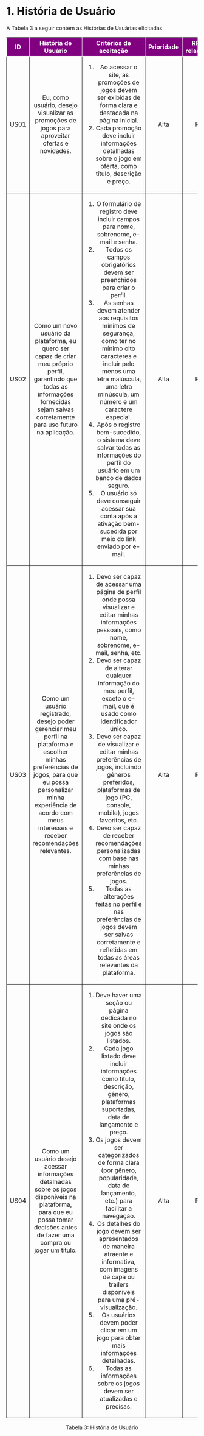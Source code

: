 
# 1. História de Usuário

A Tabela 3 a seguir contém as Histórias de Usuárias elicitadas. 

<table>
    <thead>
        <tr style="background-color: purple; color: white" >
            <th style="border-style:solid;border-width:1px;text-align:center">ID</th>
            <th style="border-style:solid;border-width:1px;text-align:center">História de Usuário</th>
            <th style="border-style:solid;border-width:1px;text-align:center">Critérios de aceitação</th>
            <th style="border-style:solid;border-width:1px;text-align:center">Prioridade</th>
            <th style="border-style:solid;border-width:1px;text-align:center">RF/RNF relacionado</th>
        </tr>
    </thead>
    <tbody>
        <tr>
            <span id="ustory-01"></span>
            <td style="border-style:solid;border-width:1px;text-align:center;vertical-align:middle" rowspan="1">US01</td>
            <td style="border-style:solid;border-width:1px;text-align:center;vertical-align:middle" rowspan="1">Eu, como usuário, desejo visualizar as promoções de jogos para aproveitar ofertas e novidades.</td>
            <td style="border-style:solid;border-width:1px;text-align:center;vertical-align:middle" rowspan="1">
                <ol>
                    <li>Ao acessar o site, as promoções de jogos devem ser exibidas de forma clara e destacada na página inicial.</li>
                    <li> Cada promoção deve incluir informações detalhadas sobre o jogo em oferta, como título, descrição e preço. </li>
                </ol></td>
            <td style="border-style:solid;border-width:1px;text-align:center;vertical-align:middle">Alta</td>
            <td style="border-style:solid;border-width:1px;text-align:center;vertical-align:middle">RF03</td>
        </tr>
        <tr>
            <span id="ustory-01"></span>
            <td style="border-style:solid;border-width:1px;text-align:center;vertical-align:middle" rowspan="1">US02</td>
            <td style="border-style:solid;border-width:1px;text-align:center;vertical-align:middle" rowspan="1">Como um novo usuário da plataforma, eu quero ser capaz de criar meu próprio perfil, garantindo que todas as informações fornecidas sejam salvas corretamente para uso futuro na aplicação.</td>
            <td style="border-style:solid;border-width:1px;text-align:center;vertical-align:middle" rowspan="1">
                <ol>
                    <li>O formulário de registro deve incluir campos para nome, sobrenome, e-mail e senha.</li>
                    <li>Todos os campos obrigatórios devem ser preenchidos para criar o perfil.</li>
                    <li>As senhas devem atender aos requisitos mínimos de segurança, como ter no mínimo oito caracteres e incluir pelo menos uma letra maiúscula, uma letra minúscula, um número e um caractere especial.</li>
                    <li>Após o registro bem-sucedido, o sistema deve salvar todas as informações do perfil do usuário em um banco de dados seguro.</li>
                    <li>O usuário só deve conseguir acessar sua conta após a ativação bem-sucedida por meio do link enviado por e-mail.</li>
                </ol></td>
            <td style="border-style:solid;border-width:1px;text-align:center;vertical-align:middle">Alta</td>
            <td style="border-style:solid;border-width:1px;text-align:center;vertical-align:middle">RF01</td>
        </tr>
        <tr>
            <span id="ustory-01"></span>
            <td style="border-style:solid;border-width:1px;text-align:center;vertical-align:middle" rowspan="1">US03</td>
            <td style="border-style:solid;border-width:1px;text-align:center;vertical-align:middle" rowspan="1">Como um usuário registrado, desejo poder gerenciar meu perfil na plataforma e escolher minhas preferências de jogos, para que eu possa personalizar minha experiência de acordo com meus interesses e receber recomendações relevantes.</td>
            <td style="border-style:solid;border-width:1px;text-align:center;vertical-align:middle" rowspan="1"><ol>
                <li>Devo ser capaz de acessar uma página de perfil onde possa visualizar e editar minhas informações pessoais, como nome, sobrenome, e-mail, senha, etc.</li>
               <li>Devo ser capaz de alterar qualquer informação do meu perfil, exceto o e-mail, que é usado como identificador único.</li>
                <li>Devo ser capaz de visualizar e editar minhas preferências de jogos, incluindo gêneros preferidos, plataformas de jogo (PC, console, mobile), jogos favoritos, etc.</li>
                <li>Devo ser capaz de receber recomendações personalizadas com base nas minhas preferências de jogos.</li>
                <li>Todas as alterações feitas no perfil e nas preferências de jogos devem ser salvas corretamente e refletidas em todas as áreas relevantes da plataforma.</li> 
            </ol></td>
            <td style="border-style:solid;border-width:1px;text-align:center;vertical-align:middle">Alta</td>
            <td style="border-style:solid;border-width:1px;text-align:center;vertical-align:middle">RF03</td>
        </tr>
        <tr>
            <span id="ustory-01"></span>
            <td style="border-style:solid;border-width:1px;text-align:center;vertical-align:middle" rowspan="1">US04</td>
            <td style="border-style:solid;border-width:1px;text-align:center;vertical-align:middle" rowspan="1">Como um usuário desejo acessar informações detalhadas sobre os jogos disponíveis na plataforma, para que eu possa tomar decisões antes de fazer uma compra ou jogar um título.</td>
           <td style="border-style:solid;border-width:1px;text-align:center;vertical-align:middle" rowspan="1"><ol>
                    <li>Deve haver uma seção ou página dedicada no site onde os jogos são listados.</li>
                    <li>Cada jogo listado deve incluir informações como título, descrição, gênero, plataformas suportadas, data de lançamento e preço.</li>
                    <li>Os jogos devem ser categorizados de forma clara (por gênero, popularidade, data de lançamento, etc.) para facilitar a navegação.</li>
                    <li>Os detalhes do jogo devem ser apresentados de maneira atraente e informativa, com imagens de capa ou trailers disponíveis para uma pré-visualização.</li>
                    <li>Os usuários devem poder clicar em um jogo para obter mais informações detalhadas.</li>
                    <li>Todas as informações sobre os jogos devem ser atualizadas e precisas.</li>
                </ol>
            </td>
            <td style="border-style:solid;border-width:1px;text-align:center;vertical-align:middle">Alta</td>
            <td style="border-style:solid;border-width:1px;text-align:center;vertical-align:middle">RF03</td>
        </tr>
        

</table>

<div style="text-align: center">
<p>Tabela 3: História de Usuário</p>
</div>

